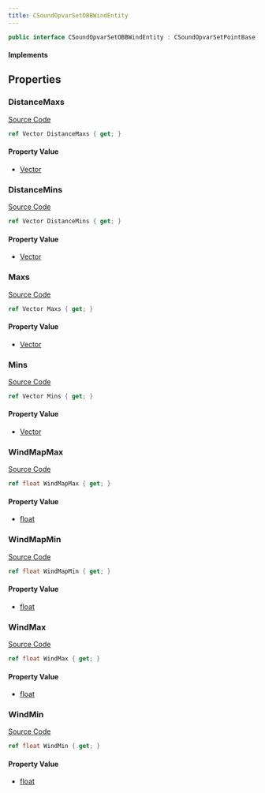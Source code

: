 ```yaml
---
title: CSoundOpvarSetOBBWindEntity
---
```


```csharp
public interface CSoundOpvarSetOBBWindEntity : CSoundOpvarSetPointBase, CBaseEntity, CEntityInstance, ISchemaClass<CEntityInstance>, ISchemaClass<CBaseEntity>, ISchemaClass<CSoundOpvarSetPointBase>, ISchemaClass<CSoundOpvarSetOBBWindEntity>, ISchemaField, ISchemaClass, INativeHandle
```

#### Implements

## Properties

### DistanceMaxs

[Source Code](https://github.com/swiftly-solution/swiftlys2/blob/beta/managed/src/SwiftlyS2.Generated/Schemas/Interfaces/CSoundOpvarSetOBBWindEntity.cs#L22)

```csharp
ref Vector DistanceMaxs { get; }
```

#### Property Value

- [Vector](/docs/api/shared/natives/vector)

### DistanceMins

[Source Code](https://github.com/swiftly-solution/swiftlys2/blob/beta/managed/src/SwiftlyS2.Generated/Schemas/Interfaces/CSoundOpvarSetOBBWindEntity.cs#L20)

```csharp
ref Vector DistanceMins { get; }
```

#### Property Value

- [Vector](/docs/api/shared/natives/vector)

### Maxs

[Source Code](https://github.com/swiftly-solution/swiftlys2/blob/beta/managed/src/SwiftlyS2.Generated/Schemas/Interfaces/CSoundOpvarSetOBBWindEntity.cs#L18)

```csharp
ref Vector Maxs { get; }
```

#### Property Value

- [Vector](/docs/api/shared/natives/vector)

### Mins

[Source Code](https://github.com/swiftly-solution/swiftlys2/blob/beta/managed/src/SwiftlyS2.Generated/Schemas/Interfaces/CSoundOpvarSetOBBWindEntity.cs#L16)

```csharp
ref Vector Mins { get; }
```

#### Property Value

- [Vector](/docs/api/shared/natives/vector)

### WindMapMax

[Source Code](https://github.com/swiftly-solution/swiftlys2/blob/beta/managed/src/SwiftlyS2.Generated/Schemas/Interfaces/CSoundOpvarSetOBBWindEntity.cs#L30)

```csharp
ref float WindMapMax { get; }
```

#### Property Value

- [float](https://learn.microsoft.com/dotnet/api/system.single)

### WindMapMin

[Source Code](https://github.com/swiftly-solution/swiftlys2/blob/beta/managed/src/SwiftlyS2.Generated/Schemas/Interfaces/CSoundOpvarSetOBBWindEntity.cs#L28)

```csharp
ref float WindMapMin { get; }
```

#### Property Value

- [float](https://learn.microsoft.com/dotnet/api/system.single)

### WindMax

[Source Code](https://github.com/swiftly-solution/swiftlys2/blob/beta/managed/src/SwiftlyS2.Generated/Schemas/Interfaces/CSoundOpvarSetOBBWindEntity.cs#L26)

```csharp
ref float WindMax { get; }
```

#### Property Value

- [float](https://learn.microsoft.com/dotnet/api/system.single)

### WindMin

[Source Code](https://github.com/swiftly-solution/swiftlys2/blob/beta/managed/src/SwiftlyS2.Generated/Schemas/Interfaces/CSoundOpvarSetOBBWindEntity.cs#L24)

```csharp
ref float WindMin { get; }
```

#### Property Value

- [float](https://learn.microsoft.com/dotnet/api/system.single)

